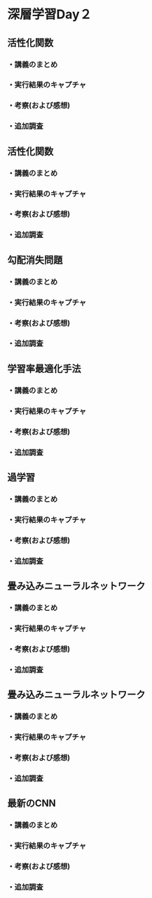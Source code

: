 # 深層学習Day２
## 活性化関数
### ・講義のまとめ

### ・実行結果のキャプチャ

### ・考察(および感想)

### ・追加調査

## 活性化関数
### ・講義のまとめ

### ・実行結果のキャプチャ

### ・考察(および感想)

### ・追加調査

## 勾配消失問題
### ・講義のまとめ

### ・実行結果のキャプチャ

### ・考察(および感想)

### ・追加調査

## 学習率最適化手法
### ・講義のまとめ

### ・実行結果のキャプチャ

### ・考察(および感想)

### ・追加調査

## 過学習
### ・講義のまとめ

### ・実行結果のキャプチャ

### ・考察(および感想)

### ・追加調査

## 畳み込みニューラルネットワーク
### ・講義のまとめ

### ・実行結果のキャプチャ

### ・考察(および感想)

### ・追加調査

## 畳み込みニューラルネットワーク
### ・講義のまとめ

### ・実行結果のキャプチャ

### ・考察(および感想)

### ・追加調査

## 最新のCNN
### ・講義のまとめ

### ・実行結果のキャプチャ

### ・考察(および感想)

### ・追加調査
